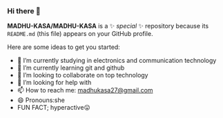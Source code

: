 ### Hi there 👋


**MADHU-KASA/MADHU-KASA** is a ✨ _special_ ✨ repository because its `README.md` (this file) appears on your GitHub profile.

Here are some ideas to get you started:

- 🔭 I’m currently studying in electronics and communication technology
- 🌱 I’m currently learning  git and github
- 👯 I’m looking to collaborate on top technology
- 🤔 I’m looking for help with
- 📫 How to reach me: madhukasa27@gmail.com
- 😄 Pronouns:she
- FUN FACT; hyperactive😛

